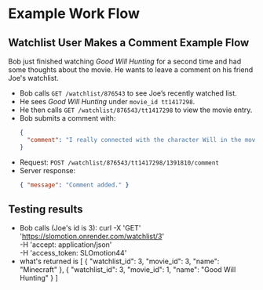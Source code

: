 # Example Work Flow 
## Watchlist User Makes a Comment Example Flow
Bob just finished watching *Good Will Hunting* for a second time and had some thoughts about the movie. He wants to leave a comment on his friend Joe's watchlist.

- Bob calls `GET /watchlist/876543` to see Joe’s recently watched list.
- He sees *Good Will Hunting* under `movie_id tt1417298`.
- He then calls `GET /watchlist/876543/tt1417298` to view the movie entry.
- Bob submits a comment with:
  ```json
  {
    "comment": "I really connected with the character Will in the movie."
  }
  ```
- Request: `POST /watchlist/876543/tt1417298/1391810/comment`
- Server response:
  ```json
  { "message": "Comment added." }
  ```
## Testing results
- Bob calls (Joe's id is 3):
  curl -X 'GET' \
  'https://slomotion.onrender.com/watchlist/3' \
  -H 'accept: application/json' \
  -H 'access_token: SLOmotion44'
- what's returned is
  [
  {
    "watchlist_id": 3,
    "movie_id": 3,
    "name": "Minecraft"
  },
  {
    "watchlist_id": 3,
    "movie_id": 1,
    "name": "Good Will Hunting"
  }
]
